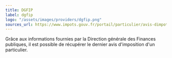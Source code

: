 ```yaml
---
title: DGFIP
label: dgfip
logo: "/assets/images/providers/dgfip.png"
sources_url: https://www.impots.gouv.fr/portail/particulier/avis-dimpot-sur-le-revenu
---
```


Grâce aux informations fournies par la Direction générale des Finances
publiques, il est possible de récupérer le dernier avis d'imposition
d'un particulier.
